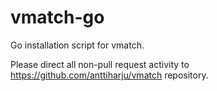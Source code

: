 # vmatch-go

Go installation script for vmatch.

Please direct all non-pull request activity to https://github.com/anttiharju/vmatch repository.

